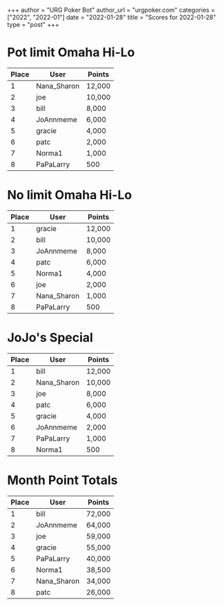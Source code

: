 +++
author = "URG Poker Bot"
author_url = "urgpoker.com"
categories = ["2022", "2022-01"]
date = "2022-01-28"
title = "Scores for 2022-01-28"
type = "post"
+++
# Pot limit Omaha Hi-Lo

| Place | User | Points |
|-------|------|--------|
| 1 | Nana_Sharon | 12,000 |
| 2 | joe | 10,000 |
| 3 | bill | 8,000 |
| 4 | JoAnnmeme | 6,000 |
| 5 | gracie | 4,000 |
| 6 | patc | 2,000 |
| 7 | Norma1 | 1,000 |
| 8 | PaPaLarry | 500 |

# No limit Omaha Hi-Lo

| Place | User | Points |
|-------|------|--------|
| 1 | gracie | 12,000 |
| 2 | bill | 10,000 |
| 3 | JoAnnmeme | 8,000 |
| 4 | patc | 6,000 |
| 5 | Norma1 | 4,000 |
| 6 | joe | 2,000 |
| 7 | Nana_Sharon | 1,000 |
| 8 | PaPaLarry | 500 |

# JoJo's Special

| Place | User | Points |
|-------|------|--------|
| 1 | bill | 12,000 |
| 2 | Nana_Sharon | 10,000 |
| 3 | joe | 8,000 |
| 4 | patc | 6,000 |
| 5 | gracie | 4,000 |
| 6 | JoAnnmeme | 2,000 |
| 7 | PaPaLarry | 1,000 |
| 8 | Norma1 | 500 |

# Month Point Totals

| Place | User | Points |
|-------|------|--------|
| 1 | bill | 72,000 |
| 2 | JoAnnmeme | 64,000 |
| 3 | joe | 59,000 |
| 4 | gracie | 55,000 |
| 5 | PaPaLarry | 40,000 |
| 6 | Norma1 | 38,500 |
| 7 | Nana_Sharon | 34,000 |
| 8 | patc | 26,000 |
